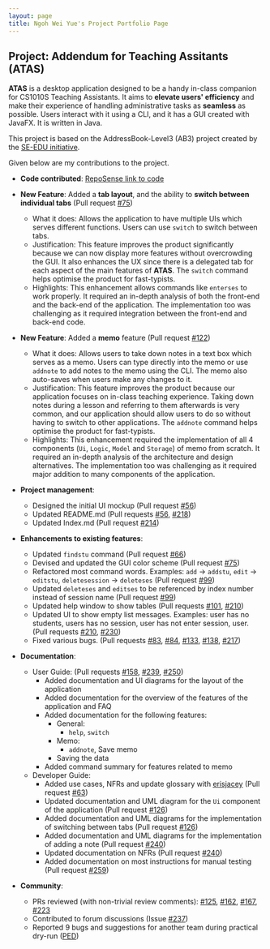 ```yaml
---
layout: page
title: Ngoh Wei Yue's Project Portfolio Page
---
```


## Project: Addendum for Teaching Assitants (ATAS)

**ATAS** is a desktop application designed to be a handy in-class companion for CS1010S Teaching Assistants. It aims to **elevate users' efficiency** and make their experience of handling administrative tasks as **seamless** as possible. Users interact with it using a CLI, and it has a GUI created with JavaFX. It is written in Java.

This project is based on the AddressBook-Level3 (AB3) project created by the [SE-EDU initiative](https://se-education.org).

Given below are my contributions to the project.

* **Code contributed**: [RepoSense link to code](https://nus-cs2103-ay2021s1.github.io/tp-dashboard/#breakdown=true&search=nweiyue&sort=groupTitle&sortWithin=title&since=2020-08-14&timeframe=commit&mergegroup=&groupSelect=groupByRepos&checkedFileTypes=docs~functional-code~test-code~other)

* **New Feature**: Added a **tab layout**, and the ability to **switch between individual tabs** (Pull request [\#75](https://github.com/AY2021S1-CS2103T-W16-4/tp/pull/75))
  * What it does: Allows the application to have multiple UIs which serves different functions. Users can use `switch` to switch between tabs. 
  * Justification: This feature improves the product significantly because we can now display more features without overcrowding the GUI. It also enhances the UX since there is a delegated tab for each aspect of the main features of **ATAS**. The `switch` command helps optimise the product for fast-typists.
  * Highlights: This enhancement allows commands like `enterses` to work properly. It required an in-depth analysis of both the front-end and the back-end of the application. The implementation too was challenging as it required integration between the front-end and back-end code.

* **New Feature**: Added a **memo** feature (Pull request [\#122](https://github.com/AY2021S1-CS2103T-W16-4/tp/pull/122))
  * What it does: Allows users to take down notes in a text box which serves as a memo. Users can type directly into the memo or use `addnote` to add notes to the memo using the CLI. The memo also auto-saves when users make any changes to it.
  * Justification: This feature improves the product because our application focuses on in-class teaching experience. Taking down notes during a lesson and referring to them afterwards is very common, and our application should allow users to do so without having to switch to other applications. The `addnote` command helps optimise the product for fast-typists.
  * Highlights: This enhancement required the implementation of all 4 components (`Ui`, `Logic`, `Model` and `Storage`) of memo from scratch. It required an in-depth analysis of the architecture and design alternatives. The implementation too was challenging as it required major addition to many components of the application.
  
* **Project management**:
  * Designed the initial UI mockup (Pull request [\#56](https://github.com/AY2021S1-CS2103T-W16-4/tp/pull/56))
  * Updated README.md (Pull requests [\#56](https://github.com/AY2021S1-CS2103T-W16-4/tp/pull/56), [\#218](https://github.com/AY2021S1-CS2103T-W16-4/tp/pull/218))
  * Updated Index.md (Pull request [\#214](https://github.com/AY2021S1-CS2103T-W16-4/tp/pull/214))

* **Enhancements to existing features**:
  * Updated `findstu` command (Pull request [\#66](https://github.com/AY2021S1-CS2103T-W16-4/tp/pull/66)) 
  * Devised and updated the GUI color scheme (Pull request [\#75](https://github.com/AY2021S1-CS2103T-W16-4/tp/pull/75))
  * Refactored most command words. Examples: `add` -> `addstu`, `edit` -> `editstu`, `deletesession` -> `deleteses` (Pull request [\#99](https://github.com/AY2021S1-CS2103T-W16-4/tp/pull/99))
  * Updated `deleteses` and `editses` to be referenced by index number instead of session name (Pull request [\#99](https://github.com/AY2021S1-CS2103T-W16-4/tp/pull/99))
  * Updated help window to show tables (Pull requests [\#101](https://github.com/AY2021S1-CS2103T-W16-4/tp/pull/101), [\#210](https://github.com/AY2021S1-CS2103T-W16-4/tp/pull/210))
  * Updated UI to show empty list messages. Examples: user has no students, users has no session, user has not enter session, user. (Pull requests [\#210](https://github.com/AY2021S1-CS2103T-W16-4/tp/pull/210), [\#230](https://github.com/AY2021S1-CS2103T-W16-4/tp/pull/230))
  * Fixed various bugs. (Pull requests [\#83](https://github.com/AY2021S1-CS2103T-W16-4/tp/pull/83), [\#84](https://github.com/AY2021S1-CS2103T-W16-4/tp/pull/84), [\#133](https://github.com/AY2021S1-CS2103T-W16-4/tp/pull/133), [\#138](https://github.com/AY2021S1-CS2103T-W16-4/tp/pull/138), [\#217](https://github.com/AY2021S1-CS2103T-W16-4/tp/pull/217))

* **Documentation**:
  * User Guide: (Pull requests [\#158](https://github.com/AY2021S1-CS2103T-W16-4/tp/pull/158), [\#239](https://github.com/AY2021S1-CS2103T-W16-4/tp/pull/239), [\#250](https://github.com/AY2021S1-CS2103T-W16-4/tp/pull/250))
    * Added documentation and UI diagrams for the layout of the application
    * Added documentation for the overview of the features of the application and FAQ
    * Added documentation for the following features:
        * General:
            * `help`, `switch`
        * Memo:
            * `addnote`, Save memo
        * Saving the data
    * Added command summary for features related to memo
  * Developer Guide:
    * Added use cases, NFRs and update glossary with [erisjacey](https://github.com/erisjacey) (Pull request [\#63](https://github.com/AY2021S1-CS2103T-W16-4/tp/pull/63))
    * Updated documentation and UML diagram for the `Ui` component of the application (Pull request [\#126](https://github.com/AY2021S1-CS2103T-W16-4/tp/pull/126))
    * Added documentation and UML diagrams for the implementation of switching between tabs (Pull request [\#126](https://github.com/AY2021S1-CS2103T-W16-4/tp/pull/126))
    * Added documentation and UML diagrams for the implementation of adding a note (Pull request [\#240](https://github.com/AY2021S1-CS2103T-W16-4/tp/pull/240))
    * Updated documentation on NFRs (Pull request [\#240](https://github.com/AY2021S1-CS2103T-W16-4/tp/pull/240))
    * Added documentation on most instructions for manual testing (Pull request [\#259](https://github.com/AY2021S1-CS2103T-W16-4/tp/pull/259))

* **Community**:
  * PRs reviewed (with non-trivial review comments): [\#125](https://github.com/AY2021S1-CS2103T-W16-4/tp/pull/125), [\#162](https://github.com/AY2021S1-CS2103T-W16-4/tp/pull/162), [\#167](https://github.com/AY2021S1-CS2103T-W16-4/tp/pull/167), [\#223](https://github.com/AY2021S1-CS2103T-W16-4/tp/pull/223)
  * Contributed to forum discussions (Issue [\#237](https://github.com/nus-cs2103-AY2021S1/forum/issues/237))
  * Reported 9 bugs and suggestions for another team during practical dry-run ([PED](https://github.com/nweiyue/ped/issues))
